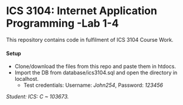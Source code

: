 # ICS 3104: Internet Application Programming -Lab 1-4
This repository contains code in fulfilment of ICS 3104 Course Work.
#### Setup
* Clone/download the files from this repo and paste them in htdocs. 
* Import the DB from database/ics3104.sql and open the directory in localhost.
   * Test credentials: Username: _John254_, Password: _123456_

*Student: ICS: C ~ 103673.*

